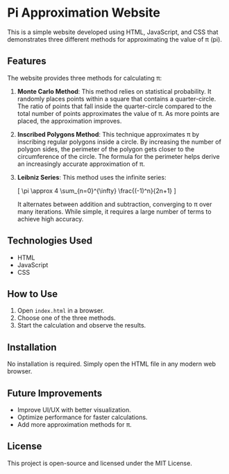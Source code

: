 # Pi Approximation Website

This is a simple website developed using HTML, JavaScript, and CSS that demonstrates three different methods for approximating the value of π (pi).

## Features
The website provides three methods for calculating π:

1. **Monte Carlo Method**: This method relies on statistical probability. It randomly places points within a square that contains a quarter-circle. The ratio of points that fall inside the quarter-circle compared to the total number of points approximates the value of π. As more points are placed, the approximation improves.
2. **Inscribed Polygons Method**: This technique approximates π by inscribing regular polygons inside a circle. By increasing the number of polygon sides, the perimeter of the polygon gets closer to the circumference of the circle. The formula for the perimeter helps derive an increasingly accurate approximation of π.
3. **Leibniz Series**: This method uses the infinite series:
   
   \[
   \pi \approx 4 \sum_{n=0}^{\infty} \frac{(-1)^n}{2n+1}
   \]
   
   It alternates between addition and subtraction, converging to π over many iterations. While simple, it requires a large number of terms to achieve high accuracy.

## Technologies Used
- HTML
- JavaScript
- CSS

## How to Use
1. Open `index.html` in a browser.
2. Choose one of the three methods.
3. Start the calculation and observe the results.

## Installation
No installation is required. Simply open the HTML file in any modern web browser.

## Future Improvements
- Improve UI/UX with better visualization.
- Optimize performance for faster calculations.
- Add more approximation methods for π.

## License
This project is open-source and licensed under the MIT License.
